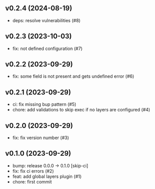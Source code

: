 ## v0.2.4 (2024-08-19)


- deps: resolve vulnerabilities (#8)

## v0.2.3 (2023-10-03)


- fix: not defined configuration (#7)

## v0.2.2 (2023-09-29)


- fix: some field is not present and gets undefined error (#6)

## v0.2.1 (2023-09-29)


- ci: fix missing bup pattern (#5)
- chore: add validations to skip exec if no layers are configured (#4)

## v0.2.0 (2023-09-29)


- fix: fix version number (#3)

## v0.1.0 (2023-09-29)


- bump: release 0.0.0 → 0.1.0 [skip-ci]
- fix: fix ci errors (#2)
- feat: add global layers plugin (#1)
- chore: first commit
